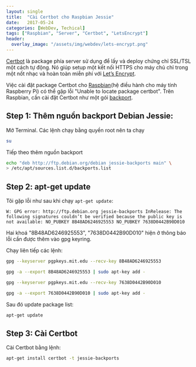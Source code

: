 ```yaml
---
layout: single
title:  "Cài Certbot cho Raspbian Jessie"
date:   2017-05-24
categories: [WebDev, Techical]
tags: ["Raspbian", "Server", "Certbot", "LetsEncrypt"]
header:
  overlay_image: "/assets/img/webdev/lets-encrypt.png"
---
```


[Certbot](https://certbot.eff.org/) là package phía server sử dụng để lấy và deploy chứng chỉ SSL/TSL một cách tự động. Nó giúp setup một kết nối HTTPS cho máy chủ chỉ trong một nốt nhạc và hoàn toàn miễn phí với [Let’s Encrypt](https://letsencrypt.org/).

Việc cài đặt package Certbot cho [Raspbian](https://www.raspbian.org/)(hệ điều hành cho máy tính Raspberry Pi) có thể gặp lỗi "Unable to locate package certbot". Trên Raspbian, cần cài đặt Certbot như một gói [backport](https://backports.debian.org/).

## Step 1: Thêm nguồn backport Debian Jessie:

Mở Terminal. Các lệnh chạy bằng quyền root nên ta chạy

~~~bash
su
~~~

Tiếp theo thêm nguồn backport

~~~bash
echo "deb http://ftp.debian.org/debian jessie-backports main" \
> /etc/apt/sources.list.d/backports.list
~~~

## Step 2: apt-get update

Tôi gặp lỗi như sau khi chạy `apt-get update`:


	W: GPG error: http://ftp.debian.org jessie-backports InRelease: The following signatures couldn’t be verified because the public key is not available: NO_PUBKEY 8B48AD6246925553 NO_PUBKEY 7638D0442B90D010


Hai khoá "8B48AD6246925553", "7638D0442B90D010" hiện ở thông báo lỗi cần được thêm vào gpg keyring.

Chạy liên tiếp các lệnh:

~~~bash
gpg --keyserver pgpkeys.mit.edu --recv-key 8B48AD6246925553
~~~

~~~bash
gpg -a --export 8B48AD6246925553 | sudo apt-key add -
~~~

~~~bash
gpg --keyserver pgpkeys.mit.edu --recv-key 7638D0442B90D010
~~~

~~~bash
gpg -a --export 7638D0442B90D010 | sudo apt-key add -
~~~

Sau đó update package list:

~~~bash
apt-get update
~~~


## Step 3: Cài Certbot

Cài Certbot bằng lệnh:

~~~bash
apt-get install certbot -t jessie-backports
~~~
